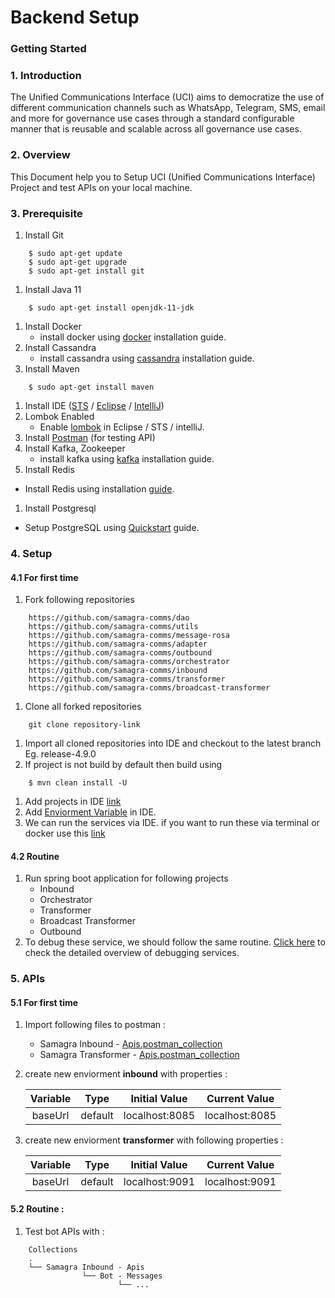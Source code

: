 # Backend Setup

### Getting Started

### 1. Introduction

The Unified Communications Interface (UCI) aims to democratize the use of different communication channels such as WhatsApp, Telegram, SMS, email and more for governance use cases through a standard configurable manner that is reusable and scalable across all governance use cases.

### 2. Overview

This Document help you to Setup UCI (Unified Communications Interface) Project and test APIs on your local machine.

### 3. Prerequisite

1. Install Git

```
    $ sudo apt-get update
    $ sudo apt-get upgrade
    $ sudo apt-get install git
```

1. Install Java 11

```
    $ sudo apt-get install openjdk-11-jdk
```

1. Install Docker
   * install docker using [docker](https://docs.docker.com/engine/install/ubuntu/) installation guide.
2. Install Cassandra
   * install cassandra using [cassandra](https://cassandra.apache.org/doc/latest/cassandra/getting\_started/installing.html) installation guide.
3. Install Maven

```
    $ sudo apt-get install maven
```

1. Install IDE ([STS](https://spring.io/tools) / [Eclipse](https://www.eclipse.org/downloads/) / [IntelliJ](https://www.jetbrains.com/idea/download/))
2. Lombok Enabled
   * Enable [lombok](https://www.baeldung.com/lombok-ide) in Eclipse / STS / intelliJ.
3. Install [Postman](https://www.postman.com/downloads/) (for testing API)
4. Install Kafka, Zookeeper
   * install kafka using [kafka](https://www.onlinetutorialspoint.com/kafka/how-to-install-apache-kafka-on-ubuntu-18-04.html) installation guide.
5. Install Redis

* Install Redis using installation [guide](https://www.digitalocean.com/community/tutorials/how-to-install-and-secure-redis-on-ubuntu-18-04).

1. Install Postgresql

* Setup PostgreSQL using [Quickstart](https://www.postgresql.org/download/linux/ubuntu/) guide.

### 4. Setup

#### 4.1 For first time

1. Fork following repositories

```
    https://github.com/samagra-comms/dao
    https://github.com/samagra-comms/utils
    https://github.com/samagra-comms/message-rosa
    https://github.com/samagra-comms/adapter
    https://github.com/samagra-comms/outbound
    https://github.com/samagra-comms/orchestrator
    https://github.com/samagra-comms/inbound
    https://github.com/samagra-comms/transformer
    https://github.com/samagra-comms/broadcast-transformer
```

1. Clone all forked repositories

```
    git clone repository-link
```

1. Import all cloned repositories into IDE and checkout to the latest branch Eg. release-4.9.0
2. If project is not build by default then build using

```
    $ mvn clean install -U 
```

1. Add projects in IDE [link](setting-up-ide.md)
2. Add [Enviorment Variable](../../docs/environment-variables.md) in IDE.
3. We can run the services via IDE. if you want to run these via terminal or docker use this [link](build-and-execute-uci.md)

#### 4.2 Routine

1. Run spring boot application for following projects
   * Inbound
   * Orchestrator
   * Transformer
   * Broadcast Transformer
   * Outbound
2. To debug these service, we should follow the same routine. [Click here](debug-services.md) to check the detailed overview of debugging services.

### 5. APIs

#### 5.1 For first time

1. Import following files to postman :
   * Samagra Inbound - [Apis.postman\_collection](../../../media/Inbound-Sharing.postman\_collection.json)
   * Samagra Transformer - [Apis.postman\_collection](../../../media/Transformer-Sharing.postman\_collection.json)
2.  create new enviorment **inbound** with properties :

    | Variable |   Type  |  Initial Value |  Current Value |
    | :------: | :-----: | :------------: | :------------: |
    |  baseUrl | default | localhost:8085 | localhost:8085 |
3.  create new enviorment **transformer** with following properties :

    | Variable |   Type  |  Initial Value |  Current Value |
    | :------: | :-----: | :------------: | :------------: |
    |  baseUrl | default | localhost:9091 | localhost:9091 |

#### 5.2 Routine :

1. Test bot APIs with :

```
    Collections
    .
    └── Samagra Inbound - Apis 
                └── Bot - Messages
                        └── ...
```

